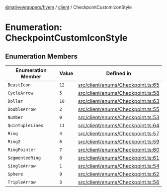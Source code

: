 [@nativewrappers/fivem](../../README.md) / [client](../README.md) / CheckpointCustomIconStyle

# Enumeration: CheckpointCustomIconStyle

## Enumeration Members

| Enumeration Member | Value | Defined in |
| ------ | ------ | ------ |
| `BeastIcon` | `12` | [src/client/enums/Checkpoint.ts:65](https://github.com/nativewrappers/fivem/blob/631c6d86e9569591c88ce277255e6c3e13e943cb/src/client/enums/Checkpoint.ts#L65) |
| `CycleArrow` | `5` | [src/client/enums/Checkpoint.ts:58](https://github.com/nativewrappers/fivem/blob/631c6d86e9569591c88ce277255e6c3e13e943cb/src/client/enums/Checkpoint.ts#L58) |
| `Dollar` | `10` | [src/client/enums/Checkpoint.ts:63](https://github.com/nativewrappers/fivem/blob/631c6d86e9569591c88ce277255e6c3e13e943cb/src/client/enums/Checkpoint.ts#L63) |
| `DoubleArrow` | `2` | [src/client/enums/Checkpoint.ts:55](https://github.com/nativewrappers/fivem/blob/631c6d86e9569591c88ce277255e6c3e13e943cb/src/client/enums/Checkpoint.ts#L55) |
| `Number` | `0` | [src/client/enums/Checkpoint.ts:53](https://github.com/nativewrappers/fivem/blob/631c6d86e9569591c88ce277255e6c3e13e943cb/src/client/enums/Checkpoint.ts#L53) |
| `QuintupleLines` | `11` | [src/client/enums/Checkpoint.ts:64](https://github.com/nativewrappers/fivem/blob/631c6d86e9569591c88ce277255e6c3e13e943cb/src/client/enums/Checkpoint.ts#L64) |
| `Ring` | `4` | [src/client/enums/Checkpoint.ts:57](https://github.com/nativewrappers/fivem/blob/631c6d86e9569591c88ce277255e6c3e13e943cb/src/client/enums/Checkpoint.ts#L57) |
| `Ring2` | `6` | [src/client/enums/Checkpoint.ts:59](https://github.com/nativewrappers/fivem/blob/631c6d86e9569591c88ce277255e6c3e13e943cb/src/client/enums/Checkpoint.ts#L59) |
| `RingPointer` | `7` | [src/client/enums/Checkpoint.ts:60](https://github.com/nativewrappers/fivem/blob/631c6d86e9569591c88ce277255e6c3e13e943cb/src/client/enums/Checkpoint.ts#L60) |
| `SegmentedRing` | `8` | [src/client/enums/Checkpoint.ts:61](https://github.com/nativewrappers/fivem/blob/631c6d86e9569591c88ce277255e6c3e13e943cb/src/client/enums/Checkpoint.ts#L61) |
| `SingleArrow` | `1` | [src/client/enums/Checkpoint.ts:54](https://github.com/nativewrappers/fivem/blob/631c6d86e9569591c88ce277255e6c3e13e943cb/src/client/enums/Checkpoint.ts#L54) |
| `Sphere` | `9` | [src/client/enums/Checkpoint.ts:62](https://github.com/nativewrappers/fivem/blob/631c6d86e9569591c88ce277255e6c3e13e943cb/src/client/enums/Checkpoint.ts#L62) |
| `TripleArrow` | `3` | [src/client/enums/Checkpoint.ts:56](https://github.com/nativewrappers/fivem/blob/631c6d86e9569591c88ce277255e6c3e13e943cb/src/client/enums/Checkpoint.ts#L56) |
